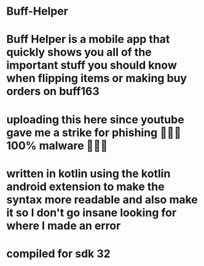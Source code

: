 # Buff-Helper
# Buff Helper is a mobile app that quickly shows you all of the important stuff you should know when flipping items or making buy orders on buff163
# uploading this here since youtube gave me a strike for phishing 🚨🚨🚨 100% malware 🚨🚨🚨
#
# written in kotlin using the kotlin android extension to make the syntax more readable and also make it so I don't go insane looking for where I made an error
# compiled for sdk 32

